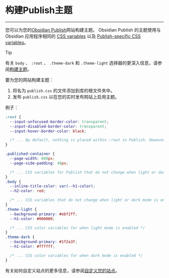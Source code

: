 <!--
 * @Author: Raistlind johnd0712@gmail.com
 * @Date: 2024-01-18 10:18:00
 * @LastEditors: Raistlind
 * @LastEditTime: 2024-01-18 10:18:00
 * @Description:
-->

# 构建Publish主题

---

您可以为您的[Obsidian Publish](https://help.obsidian.md/Obsidian+Publish/Introduction+to+Obsidian+Publish)网站构建主题。 Obsidian Publish 的主题使用与 Obsidian 应用程序相同的 [CSS variables](https://docs.obsidian.md/Reference/CSS+variables/CSS+variables) 以及 [Publish-specific CSS variables](https://docs.obsidian.md/Reference/CSS+variables/CSS+variables#Obsidian%20Publish)。

> [!tip]
>
> 有关 `body` 、 `:root` 、 `.theme-dark` 和 `.theme-light` 选择器的更深入信息，请参阅[构建主题](../app-themes/build-a-theme.md)。

要为您的网站构建主题：

1. 将名为 `publish.css` 的文件添加到库的根文件夹中。
2. 发布 `publish.css` 以在您的实时发布网站上启用主题。

例子：

```css
:root {
  --input-unfocused-border-color: transparent;
  --input-disabled-border-color: transparent;
  --input-hover-border-color: black;

  /* ... By default, nothing is placed within :root in Publish. However, CSS variables here are considered global, and accessible to all sub-elements such as body and .theme-light. */
}

.published-container {
  --page-width: 800px;
  --page-side-padding: 48px;

  /* ... CSS variables for Publish that do not change when light or dark mode is enabled. They sometimes link to color variables in .theme-light or .theme-dark */
}
.body {
  --inline-title-color: var(--h1-color);
  --h2-color: red;

  /* ... CSS variables that do not change when light or dark mode is enabled. They sometimes link to color variables in .theme-light or .theme-dark */
}
.theme-light {
  --background-primary: #ebf2ff;
  --h1-color: #000000;

  /* ... CSS color variables for when light mode is enabled */
}
.theme-dark {
  --background-primary: #1f2a3f;
  --h1-color: #ffffff;

  /* ... CSS color variables for when dark mode is enabled */
}
```

有关如何自定义站点的更多信息，请参阅[自定义您的站点](https://help.obsidian.md/Obsidian+Publish/Customize+your+site)。
